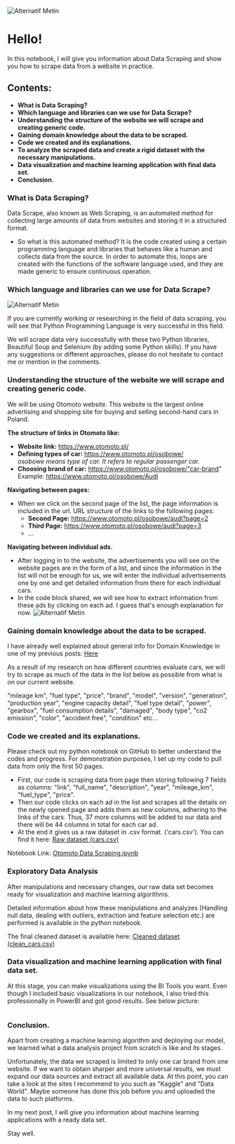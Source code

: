 ![Alternatif Metin](https://github.com/emir1031/03_PROJECTS/blob/main/09_Data_Scraping/pics/asg.png)
# Hello!
In this notebook, I will give you information about Data Scraping and show you how to scrape data from a website in practice. 

## Contents:
- **What is Data Scraping?**
- **Which language and libraries can we use for Data Scrape?**
- **Understanding the structure of the website we will scrape and creating generic code.**
- **Gaining domain knowledge about the data to be scraped.**
- **Code we created and its explanations.**
- **To analyze the scraped data and create a rigid dataset with the necessary manipulations.**
- **Data visualization and machine learning application with final data set.**
- **Conclusion.**

### What is Data Scraping?
Data Scrape, also known as Web Scraping, is an automated method for collecting large amounts of data from websites and storing it in a structured format.<br>
- So what is this automated method? It is the code created using a certain programming language and libraries that behaves like a human and collects data from the source. In order to automate this, loops are created with the functions of the software language used, and they are made generic to ensure continuous operation.

### Which language and libraries can we use for Data Scrape?
![Alternatif Metin](https://github.com/emir1031/03_PROJECTS/blob/main/09_Data_Scraping/pics/pic1.jpg)

If you are currently working or researching in the field of data scraping, you will see that Python Programming Language is very successful in this field.

We will scrape data very successfully with these two Python libraries, Beautiful Soup and Selenium (by adding some Python skills). If you have any suggestions or different approaches, please do not hesitate to contact me or mention in the comments.

### Understanding the structure of the website we will scrape and creating generic code.
We will be using Otomoto website. This website is the largest online advertising and shopping site for buying and selling second-hand cars in Poland.

**The structure of links in Otomoto like:**
- **Website link:** https://www.otomoto.pl/
- **Defining types of car:** https://www.otomoto.pl/osobowe/ <br> *osobowe means type of car. It refers to regular passenger car.*
- **Choosing brand of car:** https://www.otomoto.pl/osobowe/"car-brand" <br> Example: https://www.otomoto.pl/osobowe/Audi

**Navigating between pages:**
- When we click on the second page of the list, the page information is included in the url. URL structure of the links to the following pages:
    - **Second Page:** https://www.otomoto.pl/osobowe/audi?page=2
    - **Third Page:** https://www.otomoto.pl/osobowe/audi?page=3
    - ...

**Navigating between individual ads.**<br>
- After logging in to the website, the advertisements you will see on the website pages are in the form of a list, and since the information in the list will not be enough for us, we will enter the individual advertisements one by one and get detailed information from there for each individual cars.
- In the code block shared, we will see how to extract information from these ads by clicking on each ad. I guess that's enough explanation for now.
![Alternatif Metin](https://github.com/emir1031/03_PROJECTS/blob/main/09_Data_Scraping/pics/Untitled.png)

### Gaining domain knowledge about the data to be scraped.
I have already well explained about general info for Domain Knowledge in one of my previous posts: [Here](https://www.linkedin.com/posts/emirhan-bozdogan_data-datascientist-dataanalysts-activity-6916958622887370752-zUpc?utm_source=share&utm_medium=member_desktop)

As a result of my research on how different countries evaluate cars, we will try to scrape as much of the data in the list below as possible from what is on our current website.

"mileage km", "fuel type", "price", "brand", "model", "version", "generation", "production year", "engine capacity detail", "fuel type detail", "power", "gearbox", "fuel consumption details", "damaged", "body type", "co2 emission", "color", "accident free", "condition" etc...

### Code we created and its explanations.

Please check out my python notebook on GitHub to better understand the codes and progress. For demonstration purposes, I set up my code to pull data from only the first 50 pages.
- First, our code is scraping data from page then storing following 7 fields as columns: "link", "full_name", "description", "year", "mileage_km", "fuel_type", "price".
- Then our code clicks on each ad in the list and scrapes all the details on the newly opened page and adds them as new columns, adhering to the links of the cars. Thus, 37 more columns will be added to our data and there will be 44 columns in total for each car ad.
- At the end it gives us a raw dataset in .csv format. ('cars.csv'). You can find it here: [Raw dataset (cars.csv)](https://github.com/emir1031/03_PROJECTS/blob/main/09_Data_Scraping/cars.csv)

Notebook Link: [Otomoto Data Scraping.ipynb](https://github.com/emir1031/03_PROJECTS/blob/main/09_Data_Scraping/Otomoto%20Data%20Scraping.ipynb)

### Exploratory Data Analysis
After manipulations and necessary changes, our raw data set becomes ready for visualization and machine learning algorithms.

Detailed information about how these manipulations and analyzes (Handling null data, dealing with outliers, extraction and feature selection etc.) are performed is available in the python notebook.

The final cleaned dataset is available here: [Cleaned dataset (clean_cars.csv)](https://github.com/emir1031/03_PROJECTS/blob/main/09_Data_Scraping/clean_cars.csv)

### Data visualization and machine learning application with final data set.
At this stage, you can make visualizations using the BI Tools you want. Even though I included basic visualizations in our notebook, I also tried this professionally in PowerBI and got good results. See below picture:
<p align="center">
  <img src="https://github.com/emir1031/03_PROJECTS/blob/main/09_Data_Scraping/pics/1.png" alt=""><br>
  <img src="https://github.com/emir1031/03_PROJECTS/blob/main/09_Data_Scraping/pics/2.png" alt=""><br>
  <img src="https://github.com/emir1031/03_PROJECTS/blob/main/09_Data_Scraping/pics/3.png" alt=""><br>
  <img src="https://github.com/emir1031/03_PROJECTS/blob/main/09_Data_Scraping/pics/4.png" alt=""><br>
  <img src="https://github.com/emir1031/03_PROJECTS/blob/main/09_Data_Scraping/pics/5.png" alt=""><br>
</p>

### Conclusion.
Apart from creating a machine learning algorithm and deploying our model, we learned what a data analysis project from scratch is like and its stages.

Unfortunately, the data we scraped is limited to only one car brand from one website. If we want to obtain sharper and more universal results, we must expand our data sources and extract all available data. At this point, you can take a look at the sites I recommend to you such as "Kaggle" and "Data World". Maybe someone has done this job before you and uploaded the data to such platforms.

In my next post, I will give you information about machine learning applications with a ready data set.

Stay well.

